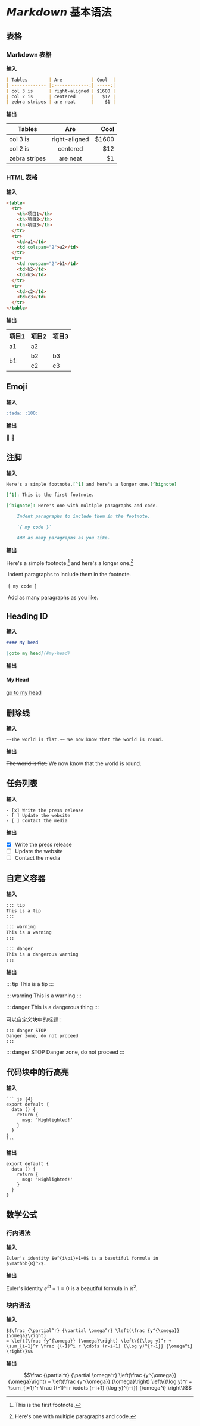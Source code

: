 # 𝙈𝙖𝙧𝙠𝙙𝙤𝙬𝙣 基本语法

## 表格

### Markdown 表格

**输入**

``` markdown
| Tables        | Are           | Cool  |
| ------------- |:-------------:| -----:|
| col 3 is      | right-aligned | $1600 |
| col 2 is      | centered      |   $12 |
| zebra stripes | are neat      |    $1 |
```

**输出**

| Tables        | Are           | Cool  |
| ------------- |:-------------:| -----:|
| col 3 is      | right-aligned | $1600 |
| col 2 is      | centered      |   $12 |
| zebra stripes | are neat      |    $1 |

### HTML 表格

**输入**

``` html
<table>
  <tr>
    <th>项目1</th>
    <th>项目2</th>
    <th>项目3</th>
  </tr>
  <tr>
    <td>a1</td>
    <td colspan="2">a2</td>
  </tr>
  <tr>
    <td rowspan="2">b1</td>
    <td>b2</td>
    <td>b3</td>
  </tr>
  <tr>
    <td>c2</td>
    <td>c3</td>
  </tr>
</table>
```

**输出**

<table>
  <tr>
    <th>项目1</th>
    <th>项目2</th>
    <th>项目3</th>
  </tr>
  <tr>
    <td>a1</td>
    <td colspan="2">a2</td>
  </tr>
  <tr>
    <td rowspan="2">b1</td>
    <td>b2</td>
    <td>b3</td>
  </tr>
  <tr>
    <td>c2</td>
    <td>c3</td>
  </tr>
</table>

## Emoji

**输入**

``` markdown
:tada: :100:
```

**输出**

:tada: :100:

## 注脚

**输入**

```markdown
Here's a simple footnote,[^1] and here's a longer one.[^bignote]

[^1]: This is the first footnote.

[^bignote]: Here's one with multiple paragraphs and code.

    Indent paragraphs to include them in the footnote.

    `{ my code }`

    Add as many paragraphs as you like.
```

**输出**

Here's a simple footnote,[^1] and here's a longer one.[^bignote]

[^1]: This is the first footnote.
[^bignote]: Here's one with multiple paragraphs and code.

​	Indent paragraphs to include them in the footnote.

​	`{ my code }`

​	Add as many paragraphs as you like.

## Heading ID

**输入**

```markdown
#### My head

[goto my head](#my-head)
```

**输出**

#### My Head

[go to my head](#my-head)

## 删除线

**输入**

```markdow
~~The world is flat.~~ We now know that the world is round.
```

**输出**

~~The world is flat.~~ We now know that the world is round.

## 任务列表

**输入**

```markdow
- [x] Write the press release
- [ ] Update the website
- [ ] Contact the media
```

**输出**

- [x] Write the press release
- [ ] Update the website
- [ ] Contact the media

## 自定义容器

**输入**

``` markdown
::: tip
This is a tip
:::

::: warning
This is a warning
:::

::: danger
This is a dangerous warning
:::
```

**输出**

::: tip
This is a tip
:::

::: warning
This is a warning
:::

::: danger
This is a dangerous thing
:::

可以自定义块中的标题：

```
::: danger STOP
Danger zone, do not proceed
:::
```

::: danger STOP
Danger zone, do not proceed
:::

## 代码块中的行高亮

**输入**

````
``` js {4}
export default {
  data () {
    return {
      msg: 'Highlighted!'
    }
  }
}
```
````

**输出**

``` js{4}
export default {
  data () {
    return {
      msg: 'Highlighted!'
    }
  }
}
```

## 数学公式

### 行内语法

**输入**

```
Euler's identity $e^{i\pi}+1=0$ is a beautiful formula in $\mathbb{R}^2$.
```

**输出**

Euler's identity $e^{i\pi}+1=0$ is a beautiful formula in $\mathbb{R}^2$.

### 块内语法

**输入**

```
$$\frac {\partial^r} {\partial \omega^r} \left(\frac {y^{\omega}} {\omega}\right)
= \left(\frac {y^{\omega}} {\omega}\right) \left\{(\log y)^r + \sum_{i=1}^r \frac {(-1)^i r \cdots (r-i+1) (\log y)^{r-i}} {\omega^i} \right\}$$
```

**输出**

$$\frac {\partial^r} {\partial \omega^r} \left(\frac {y^{\omega}} {\omega}\right)
= \left(\frac {y^{\omega}} {\omega}\right) \left\{(\log y)^r + \sum_{i=1}^r \frac {(-1)^i r \cdots (r-i+1) (\log y)^{r-i}} {\omega^i} \right\}$$
